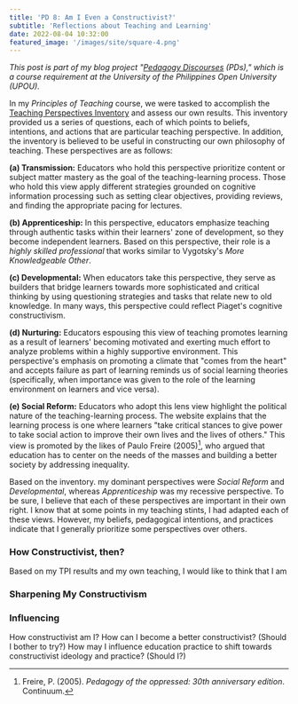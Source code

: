 ```yaml
---
title: 'PD 8: Am I Even a Constructivist?'
subtitle: 'Reflections about Teaching and Learning'
date: 2022-08-04 10:32:00
featured_image: '/images/site/square-4.png'
---
```

*This post is part of my blog project "[Pedagogy Discourses](https://www.pedagogydiscs.wordpress.com) (PDs)," which is a course requirement at the University of the Philippines Open University (UPOU).*

In my *Principles of Teaching* course, we were tasked to accomplish the [Teaching Perspectives Inventory](http://www.teachingperspectives.com/tpi/) and assess our own results. This inventory provided us a series of questions, each of which points to beliefs, intentions, and actions that are particular teaching perspective. In addition, the inventory is believed to be useful in constructing our own philosophy of teaching. These perspectives are as follows:

**(a) Transmission:** Educators who hold this perspective prioritize content or subject matter mastery as the goal of the teaching-learning process. Those who hold this view apply different strategies grounded on cognitive information processing such as setting clear objectives, providing reviews, and finding the appropriate pacing for lectures.

**(b) Apprenticeship:** In this perspective, educators emphasize teaching through authentic tasks within their learners' zone of development, so they become independent learners. Based on this perspective, their role is a *highly skilled professional* that works similar to Vygotsky's *More Knowledgeable Other*. 

**(c) Developmental:** When educators take this perspective, they serve as builders that bridge learners towards more sophisticated and critical thinking by using questioning strategies and tasks that relate new to old knowledge. In many ways, this perspective could reflect Piaget's cognitive constructivism.

**(d) Nurturing:** Educators espousing this view of teaching promotes learning as a result of learners' becoming motivated and exerting much effort to analyze problems within a highly supportive environment. This perspective's emphasis on promoting a climate that "comes from the heart" and accepts failure as part of learning reminds us of social learning theories (specifically, when importance was given to the role of the learning environment on learners and vice versa).

**(e) Social Reform:** Educators who adopt this lens view highlight the political nature of the teaching-learning process. The website explains that the learning process is one where learners "take critical stances to give power to take social action to improve their own lives and the lives of others." This view is promoted by the likes of Paulo Freire (2005)[^1], who argued that education has to center on the needs of the masses and building a better society by addressing inequality. 

Based on the inventory. my dominant perspectives were *Social Reform* and *Developmental*, whereas *Apprenticeship* was my recessive perspective. To be sure, I believe that each of these perspectives are important in their own right. I know that at some points in my teaching stints, I had adapted each of these views. However, my beliefs, pedagogical intentions, and practices indicate that I generally prioritize some perspectives over others. 

### How Constructivist, then?

Based on my TPI results and my own teaching, I would like to think that I am 



### Sharpening My Constructivism 




### Influencing



[^1]: Freire, P. (2005). *Pedagogy of the oppressed: 30th anniversary edition*. Continuum. 

How constructivist am I?
How can I become a better constructivist?  (Should I bother to try?)
How may I influence education practice to shift towards constructivist ideology and practice? (Should I?)